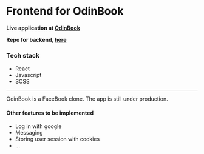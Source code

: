 # Frontend for OdinBook

**Live application at [OdinBook](https://gautedl.github.io/odinbook-frontend/)**

**Repo for backend, [here](https://github.com/gautedl/odinbook-api)**

### Tech stack

- React
- Javascript
- SCSS

---

OdinBook is a FaceBook clone.
The app is still under production.

#### Other features to be implemented

- Log in with google
- Messaging
- Storing user session with cookies
- ...
